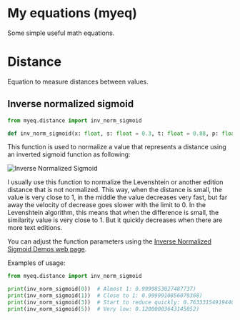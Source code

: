 # My equations (myeq)
Some simple useful math equations.

# Distance

Equation to measure distances between values.

## Inverse normalized sigmoid

```python
from myeq.distance import inv_norm_sigmoid

def inv_norm_sigmoid(x: float, s: float = 0.3, t: float = 0.88, p: float = 3.3) -> float:
```

This function is used to normalize a value that represents a distance using an inverted sigmoid function as following:

![Inverse Normalized Sigmoid](images/inv_norm_sigmoid.png)

I usually use this function to normalize the Levenshtein or another edition distance that is not normalized.
This way, when the distance is small, the value is very close to 1, in the middle the value decreases very fast,
but far away the velocity of decrease goes slower with the limit to 0.
In the Levenshtein algorithm, this means that when the difference is small, the similarity value is very close to 1.
But it quickly decreases when there are more text editions.

You can adjust the function parameters using the 
[Inverse Normalized Sigmoid Demos web page](https://www.desmos.com/calculator/36mx8dlkyt).

Examples of usage:

```python
from myeq.distance import inv_norm_sigmoid

print(inv_norm_sigmoid(0))  # Almost 1: 0.9999853027487737)
print(inv_norm_sigmoid(1))  # Close to 1: 0.9999910856079368)
print(inv_norm_sigmoid(3))  # Start to reduce quickly: 0.7633315491944042)
print(inv_norm_sigmoid(5))  # Very low: 0.12000003643145052)        
```